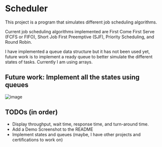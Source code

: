 # Scheduler
This project is a program that simulates different job scheduling algorithms. 

Current job scheduling algorithms implemented are First Come First Serve (FCFS or FIFO), Short Job First Preemptive (SJF), Priority Scheduling, and Round Robin.

I have implemented a queue data structure but it has not been used yet, future work is to implement a ready queue to better simulate the different states of tasks. Currently I am using arrays.

## Future work: Implement all the states using queues
![image](https://github.com/user-attachments/assets/00bcfee7-e0a7-4750-87b9-127ee8dd7056)

## TODOs (in order)
- Display throughput, wait time, response time, and turn-around time.
- Add a Demo Screenshot to the README
- Implement states and queues (maybe, I have other projects and certifications to work on)
